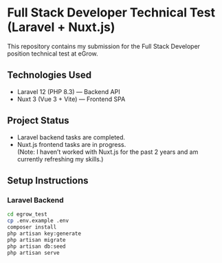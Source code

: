 # Full Stack Developer Technical Test (Laravel + Nuxt.js)

This repository contains my submission for the Full Stack Developer position technical test at eGrow.

## Technologies Used

- Laravel 12 (PHP 8.3) — Backend API
- Nuxt 3 (Vue 3 + Vite) — Frontend SPA

## Project Status

- Laravel backend tasks are completed.
- Nuxt.js frontend tasks are in progress.  
  (Note: I haven’t worked with Nuxt.js for the past 2 years and am currently refreshing my skills.)

## Setup Instructions

### Laravel Backend

```bash
cd egrow_test
cp .env.example .env
composer install
php artisan key:generate
php artisan migrate
php artisan db:seed
php artisan serve
